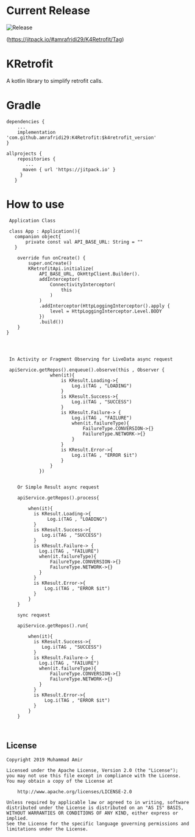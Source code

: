 # Current Release
![Release](https://jitpack.io/v/amrafridi29/K4Retrofit.svg)

(https://jitpack.io/#amrafridi29/K4Retrofit/Tag)

# KRetrofit

A kotlin library to simplify retrofit calls.



# Gradle

```
dependencies {
    ...
    implementation 'com.github.amrafridi29:K4Retrofit:$k4retrofit_version'
}

allprojects {
    repositories {
       ...
      maven { url 'https://jitpack.io' }
     }
   }
```

# How to use 

```
 Application Class
 
 class App : Application(){
   companion object{
       private const val API_BASE_URL: String = ""
   }

    override fun onCreate() {
        super.onCreate()
        KRetrofitApi.initialize(
            API_BASE_URL, OkHttpClient.Builder().
            addInterceptor(
                ConnectivityInterceptor(
                    this
                )
            )
            .addInterceptor(HttpLoggingInterceptor().apply {
                level = HttpLoggingInterceptor.Level.BODY
            })
            .build())
    }
}

 
 
 
 In Activity or Fragment Observing for LiveData async request
 
 apiService.getRepos().enqueue().observe(this , Observer {
                when(it){
                    is KResult.Loading->{
                        Log.i(TAG , "LOADING")
                    }
                    is KResult.Success->{
                        Log.i(TAG , "SUCCESS")
                    }
                    is KResult.Failure-> {
                        Log.i(TAG , "FAILURE")
                        when(it.failureType){
                            FailureType.CONVERSION->{}
                            FailureType.NETWORK->{}
                        }
                    }
                    is KResult.Error->{
                        Log.i(TAG , "ERROR $it")
                    }
                }
            })
            
            
    Or Simple Result async request
    
    apiService.getRepos().process{
    
        when(it){
          is KResult.Loading->{
               Log.i(TAG , "LOADING")
          }
          is KResult.Success->{
             Log.i(TAG , "SUCCESS")
          }
          is KResult.Failure-> {
            Log.i(TAG , "FAILURE")
            when(it.failureType){
                FailureType.CONVERSION->{}
                FailureType.NETWORK->{}
            }
          }
          is KResult.Error->{
              Log.i(TAG , "ERROR $it")
          }
        }
    }
    
    sync request
    
    apiService.getRepos().run{
    
        when(it){
          is KResult.Success->{
             Log.i(TAG , "SUCCESS")
          }
          is KResult.Failure-> {
            Log.i(TAG , "FAILURE")
            when(it.failureType){
                FailureType.CONVERSION->{}
                FailureType.NETWORK->{}
            }
          }
          is KResult.Error->{
              Log.i(TAG , "ERROR $it")
          }
        }
    }
    
 
```

License
-------

    Copyright 2019 Muhammad Amir

    Licensed under the Apache License, Version 2.0 (the "License");
    you may not use this file except in compliance with the License.
    You may obtain a copy of the License at

        http://www.apache.org/licenses/LICENSE-2.0

    Unless required by applicable law or agreed to in writing, software
    distributed under the License is distributed on an "AS IS" BASIS,
    WITHOUT WARRANTIES OR CONDITIONS OF ANY KIND, either express or implied.
    See the License for the specific language governing permissions and
    limitations under the License.
